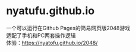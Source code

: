 # nyatufu.github.io
一个可以运行在Github Pages的简易网页版2048游戏\
适配了手机和PC两套操作逻辑\
体验：https://nyatofu.github.io/2048/
